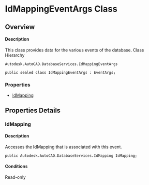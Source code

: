 # IdMappingEventArgs Class

## Overview

#### Description
This class provides data for the various events of the database.
Class Hierarchy
```text
Autodesk.AutoCAD.DatabaseServices.IdMappingEventArgs
```

```text
public sealed class IdMappingEventArgs : EventArgs;
```

### Properties

- [IdMapping](#idmapping)


## Properties Details

### IdMapping

#### Description
Accesses the IdMapping that is associated with this event.
```text
public Autodesk.AutoCAD.DatabaseServices.IdMapping IdMapping;
```

#### Conditions
Read-only